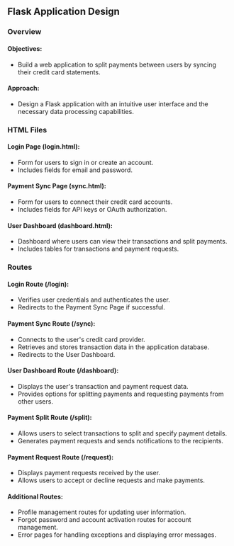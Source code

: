 ## Flask Application Design

### Overview

#### Objectives:
- Build a web application to split payments between users by syncing their credit card statements.

#### Approach:
- Design a Flask application with an intuitive user interface and the necessary data processing capabilities.

### HTML Files

#### Login Page (login.html):
- Form for users to sign in or create an account.
- Includes fields for email and password.

#### Payment Sync Page (sync.html):
- Form for users to connect their credit card accounts.
- Includes fields for API keys or OAuth authorization.

#### User Dashboard (dashboard.html):
- Dashboard where users can view their transactions and split payments.
- Includes tables for transactions and payment requests.

### Routes

#### Login Route (/login):
- Verifies user credentials and authenticates the user.
- Redirects to the Payment Sync Page if successful.

#### Payment Sync Route (/sync):
- Connects to the user's credit card provider.
- Retrieves and stores transaction data in the application database.
- Redirects to the User Dashboard.

#### User Dashboard Route (/dashboard):
- Displays the user's transaction and payment request data.
- Provides options for splitting payments and requesting payments from other users.

#### Payment Split Route (/split):
- Allows users to select transactions to split and specify payment details.
- Generates payment requests and sends notifications to the recipients.

#### Payment Request Route (/request):
- Displays payment requests received by the user.
- Allows users to accept or decline requests and make payments.

#### Additional Routes:
- Profile management routes for updating user information.
- Forgot password and account activation routes for account management.
- Error pages for handling exceptions and displaying error messages.